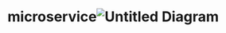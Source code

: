 # microservice![Untitled Diagram](https://github.com/gabrielakoleva99/microservice/assets/73609287/73717065-86e4-41f1-84b2-bffc0ddacce3)
